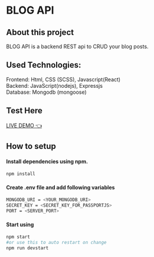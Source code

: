 # BLOG API

## About this project

BLOG API is a backend REST api to CRUD your blog posts.

## Used Technologies:

Frontend: Html, CSS (SCSS), Javascript(React)  
Backend: JavaScript(nodejs), Expressjs  
Database: Mongodb (mongoose)

## Test Here

[LIVE DEMO 👈]()

## How to setup

#### Install dependencies using npm.

```bash
npm install
```

#### Create .env file and add following variables

```bash
MONGODB_URI = <YOUR_MONGODB_URI>
SECRET_KEY = <SECRET_KEY_FOR_PASSPORTJS>
PORT = <SERVER_PORT>
```

#### Start using

```bash
npm start
#or use this to auto restart on change
npm run devstart
```
